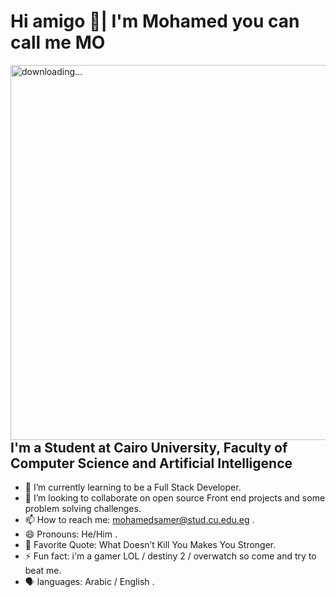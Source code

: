 # Hi amigo 👋| I'm Mohamed you can call me MO

 <img align="right" alt="downloading..." src="https://i.pinimg.com/originals/a5/35/60/a53560c8088900e266880f779dacced7.gif" width="1000" height="600" />
 
## I'm a Student at Cairo University, Faculty of Computer Science and Artificial Intelligence

- 🌱 I’m currently learning to be a Full Stack Developer.
- 👯 I’m looking to collaborate on open source Front end projects and some problem solving challenges.
- 📫 How to reach me: mohamedsamer@stud.cu.edu.eg .
- 😄 Pronouns: He/Him .
- 🔖 Favorite Quote: What Doesn’t Kill You Makes You Stronger.
- ⚡ Fun fact: i'm a gamer LOL / destiny 2 / overwatch so come and try to beat me.
- 🗣️ languages: Arabic / English .
